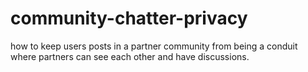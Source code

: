 community-chatter-privacy
=========================

how to keep users posts in a partner community from being a conduit where partners can see each other and have discussions.
